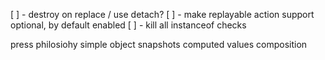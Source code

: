 [ ] - destroy on replace / use detach?
[ ] - make replayable action support optional, by default enabled
[ ] - kill all instanceof checks

press philosiohy
simple object
snapshots
computed values
composition